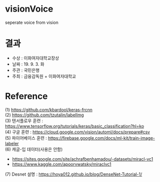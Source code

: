 # visionVoice
seperate voice from vision

# 결과
- 수상 : 이화여자대학교장상
- 날짜 : 19. 9. 3. 화
- 주관 : 국민은행
- 주최 : 금융감독원 + 이화여자대학교

# Reference
(1) https://github.com/kbardool/keras-frcnn   
(2) https://github.com/tzutalin/labelImg   
(3) 텐서플로우 훈련 : https://www.tensorflow.org/tutorials/keras/basic_classification?hl=ko   
(4) 구글 훈련 : https://cloud.google.com/vision/automl/docs/prepare#csv   
(5) 파이어베이스 훈련 : https://firebase.google.com/docs/ml-kit/train-image-labeler   
(6) 캐글-입 데이터(사용은 안함)   
- https://sites.google.com/site/achrafbenhamadou/-datasets/miracl-vc1   
- https://www.kaggle.com/apoorvwatsky/miraclvc1   

(7) Desnet 설명 : https://hoya012.github.io/blog/DenseNet-Tutorial-1/ 
